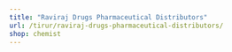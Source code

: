 ```yaml
---
title: "Raviraj Drugs Pharmaceutical Distributors"
url: /tirur/raviraj-drugs-pharmaceutical-distributors/
shop: chemist
---
```

